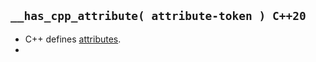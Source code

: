 ## `__has_cpp_attribute( attribute-token ) C++20`
  - C++ defines [attributes](Code-examples/programming_lang/c++/c++11/attributes/README.md).
  - 
